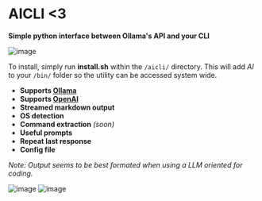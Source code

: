 # AICLI <3
**Simple python interface between Ollama's API and your CLI**

![image](https://github.com/user-attachments/assets/1af5c67f-3edf-49cb-944b-2fce415a5ded)

To install, simply run **install.sh** within the `/aicli/` directory. This will add *AI* to your `/bin/` folder so the utility can be accessed system wide.

- **Supports [Ollama](https://github.com/ollama/ollama)**
- **Supports [OpenAI](https://platform.openai.com/api-keys)**
- **Streamed markdown output**
- **OS detection**
- **Command extraction** _(soon)_
- **Useful prompts**
- **Repeat last response**
- **Config file**

_Note: Output seems to be best formated when using a LLM oriented for coding._

![image](https://github.com/user-attachments/assets/7749aaef-26d1-4c1c-a005-20f9985f2489)
![image](https://github.com/user-attachments/assets/52006234-81be-4b49-8481-f52eb8a23079)
